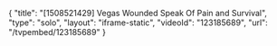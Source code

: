 {
    "title": "[1508521429] Vegas Wounded Speak Of Pain and Survival",
    "type": "solo",
    "layout": "iframe-static",
    "videoId": "123185689",
    "url": "\/tvpembed\/123185689"
}